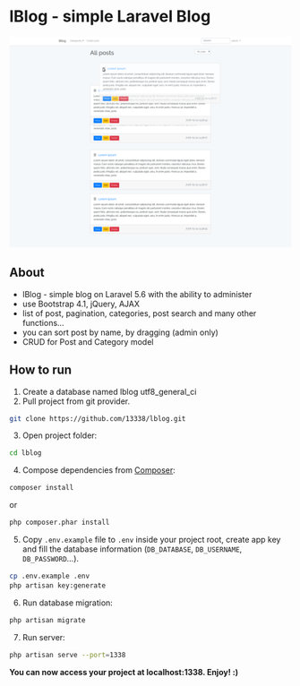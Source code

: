# lBlog - simple Laravel Blog
![Screenshot](preview.png)

## About
 - lBlog - simple blog on Laravel 5.6 with the ability to administer
 - use Bootstrap 4.1, jQuery, AJAX
 - list of post, pagination, categories, post search and many other functions...
 - you can sort post by name, by dragging (admin only)
 - CRUD for Post and Category model

## How to run 
1. Create a database named lblog utf8_general_ci
2. Pull project from git provider.
```bash
git clone https://github.com/13338/lblog.git
```
3. Open project folder:
```bash
cd lblog
```
4. Compose dependencies from [Composer](https://getcomposer.org/download/): 
```bash
composer install
```
or
```bash
php composer.phar install
```
5. Copy `.env.example` file to `.env` inside your project root, create app key and fill the database information (`DB_DATABASE`, `DB_USERNAME`, `DB_PASSWORD`...).
```bash
cp .env.example .env
php artisan key:generate
```
6. Run database migration:
```bash
php artisan migrate
```
7. Run server:
```bash
php artisan serve --port=1338
```
**You can now access your project at localhost:1338. Enjoy! :)**